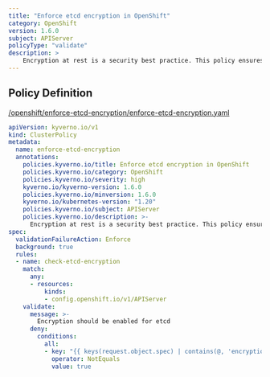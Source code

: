 ```yaml
---
title: "Enforce etcd encryption in OpenShift"
category: OpenShift
version: 1.6.0
subject: APIServer
policyType: "validate"
description: >
    Encryption at rest is a security best practice. This policy ensures encryption is enabled for etcd in OpenShift clusters.
---
```


## Policy Definition
<a href="https://github.com/kyverno/policies/raw/main//openshift/enforce-etcd-encryption/enforce-etcd-encryption.yaml" target="-blank">/openshift/enforce-etcd-encryption/enforce-etcd-encryption.yaml</a>

```yaml
apiVersion: kyverno.io/v1
kind: ClusterPolicy
metadata:
  name: enforce-etcd-encryption
  annotations:
    policies.kyverno.io/title: Enforce etcd encryption in OpenShift
    policies.kyverno.io/category: OpenShift
    policies.kyverno.io/severity: high
    kyverno.io/kyverno-version: 1.6.0
    policies.kyverno.io/minversion: 1.6.0
    kyverno.io/kubernetes-version: "1.20"
    policies.kyverno.io/subject: APIServer
    policies.kyverno.io/description: >-
      Encryption at rest is a security best practice. This policy ensures encryption is enabled for etcd in OpenShift clusters.
spec:
  validationFailureAction: Enforce
  background: true
  rules:
  - name: check-etcd-encryption
    match:
      any:
      - resources:
          kinds:
          - config.openshift.io/v1/APIServer
    validate:
      message: >-
        Encryption should be enabled for etcd
      deny: 
        conditions:
          all:
          - key: "{{ keys(request.object.spec) | contains(@, 'encryption') }}"
            operator: NotEquals
            value: true

```

